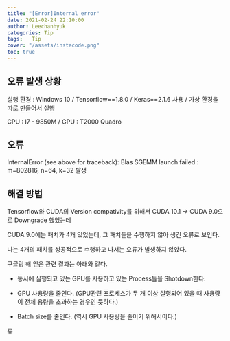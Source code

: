 ```yaml
---
title: "[Error]Internal error"
date: 2021-02-24 22:10:00
author: Leechanhyuk
categories: Tip
tags:	Tip
cover: "/assets/instacode.png"
toc: true
---
```


## 오류 발생 상황

실행 환경 : Windows 10 / Tensorflow==1.8.0 / Keras==2.1.6 사용 / 가상 환경을 따로 만들어서 실행

CPU : I7 - 9850M / GPU : T2000 Quadro

## 오류

InternalError (see above for traceback): Blas SGEMM launch failed : m=802816, n=64, k=32 발생

## 해결 방법

Tensorflow와 CUDA의 Version compativity를 위해서 CUDA 10.1 -> CUDA 9.0으로 Downgrade 했었는데

CUDA 9.0에는 패치가 4개 있었는데, 그 패치들을 수행하지 않아 생긴 오류로 보인다.

나는 4개의 패치를 성공적으로 수행하고 나서는 오류가 발생하지 않았다.

구글링 해 얻은 관련 결과는 아래와 같다.

- 동시에 실행되고 있는 GPU를 사용하고 있는 Process들을 Shotdown한다.

- GPU 사용량을 줄인다. (GPU관련 프로세스가 두 개 이상 실행되어 있을 때 사용량이 전체 용량을 초과하는 경우인 듯하다.)

- Batch size를 줄인다. (역시 GPU 사용량을 줄이기 위해서이다.)









류